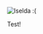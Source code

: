![Iselda :(](https://github.com/stwalt/bapanadle/blob/main/src/assets/images/Iselda.png?raw=true)

Test!